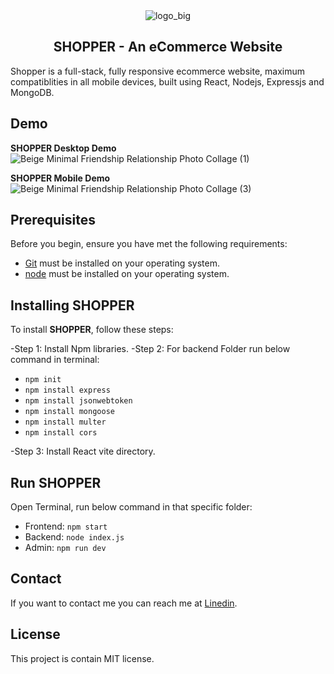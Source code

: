 <div align="center">
  <img src="https://github.com/MrSingh0/Shopper_Full_Stack_Ecommerce_Website/assets/136845755/69ae7aa5-8178-4915-9bb6-27209b7791a9" alt="logo_big">
  <h2>SHOPPER - An eCommerce Website</h2>
</div>



Shopper is a full-stack, fully responsive ecommerce website, maximum compatiblities in all mobile devices, built using React, Nodejs, Expressjs and MongoDB.

## Demo

<b>SHOPPER Desktop Demo</b>
![Beige Minimal Friendship Relationship Photo Collage (1)](https://github.com/MrSingh0/Shopper_Full_Stack_Ecommerce_Website/assets/136845755/fa82545f-887b-4172-9cb2-91d5b9346bbe)


<b>SHOPPER Mobile Demo</b>
![Beige Minimal Friendship Relationship Photo Collage (3)](https://github.com/MrSingh0/Shopper_Full_Stack_Ecommerce_Website/assets/136845755/82999427-452f-458e-84fb-1f6620c023f4)


## Prerequisites

Before you begin, ensure you have met the following requirements:

* [Git](https://git-scm.com/downloads "Download Git") must be installed on your operating system.
* [node](https://www.npmjs.com/) must be installed on your operating system.

## Installing SHOPPER

To install **SHOPPER**, follow these steps:

-Step 1: Install Npm libraries.
-Step 2: For backend Folder run below command in terminal:
   - `npm init`
   - `npm install express`
   - `npm install jsonwebtoken`
   - `npm install mongoose`
   - `npm install multer`
   - `npm install cors`

-Step 3: Install React vite directory.

## Run SHOPPER

Open Terminal, run below command in that specific folder:

- Frontend: `npm start`
- Backend: `node index.js`
- Admin: `npm run dev`


## Contact

If you want to contact me you can reach me at [Linedin](www.linkedin.com/in/priyam-kumar-51406424b).

## License

This project is contain MIT license.
